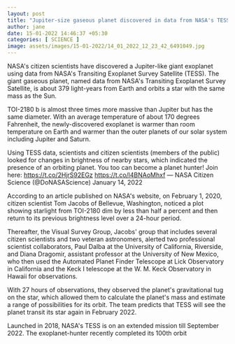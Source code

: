 ```yaml
---
layout: post
title: "Jupiter-size gaseous planet discovered in data from NASA's TESS"
author: jane 
date: 15-01-2022 14:46:37 +05:30 
categories: [ SCIENCE ] 
image: assets/images/15-01-2022/14_01_2022_12_23_42_6491049.jpg
---
```

NASA's citizen scientists have discovered a Jupiter-like giant exoplanet using data from NASA's Transiting Exoplanet Survey Satellite (TESS). The giant gaseous planet, named data from NASA's Transiting Exoplanet Survey Satellite, is about 379 light-years from Earth and orbits a star with the same mass as the Sun.

TOI-2180 b is almost three times more massive than Jupiter but has the same diameter. With an average temperature of about 170 degrees Fahrenheit, the newly-discovered exoplanet is warmer than room temperature on Earth and warmer than the outer planets of our solar system including Jupiter and Saturn.

Using TESS data, scientists and citizen scientists (members of the public) looked for changes in brightness of nearby stars, which indicated the presence of an orbiting planet. You too can become a planet hunter! Join here: https://t.co/2HjrS92EGz https://t.co/l4BNAoMhxf — NASA Citizen Science (@DoNASAScience) January 14, 2022

According to an article published on NASA's website, on February 1, 2020, citizen scientist Tom Jacobs of Bellevue, Washington, noticed a plot showing starlight from TOI-2180 dim by less than half a percent and then return to its previous brightness level over a 24-hour period.

Thereafter, the Visual Survey Group, Jacobs' group that includes several citizen scientists and two veteran astronomers, alerted two professional scientist collaborators, Paul Dalba at the University of California, Riverside, and Diana Dragomir, assistant professor at the University of New Mexico, who then used the Automated Planet Finder Telescope at Lick Observatory in California and the Keck I telescope at the W. M. Keck Observatory in Hawaii for observations.

With 27 hours of observations, they observed the planet's gravitational tug on the star, which allowed them to calculate the planet's mass and estimate a range of possibilities for its orbit. The team predicts that TESS will see the planet transit its star again in February 2022.

Launched in 2018, NASA's TESS is on an extended mission till September 2022. The exoplanet-hunter recently completed its 100th orbit